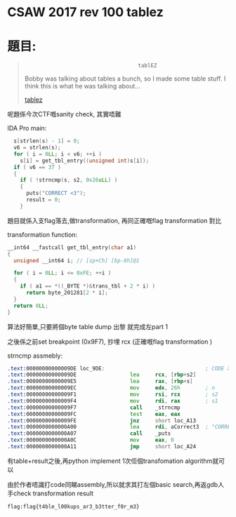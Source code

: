 # CSAW 2017 rev 100 tablez

# 題目:


>                                         tablEZ
>Bobby was talking about tables a bunch, so I made some table stuff. I think this is what he was talking about...
>
>[tablez](tablez)


呢題係今次CTF嘅sanity check, 其實唔難

IDA Pro main:

```C++
  s[strlen(s) - 1] = 0;
  v6 = strlen(s);
  for ( i = 0LL; i < v6; ++i )
    s[i] = get_tbl_entry((unsigned int)s[i]);
  if ( v6 == 37 )
  {
    if ( !strncmp(s, s2, 0x26uLL) )
    {
      puts("CORRECT <3");
      result = 0;
    }
```
題目就係入支flag落去,做transformation, 再同正確嘅flag transformation 對比 

transformation function:

```C++
__int64 __fastcall get_tbl_entry(char a1)
{
  unsigned __int64 i; // [sp+Ch] [bp-8h]@1

  for ( i = 0LL; i <= 0xFE; ++i )
  {
    if ( a1 == *((_BYTE *)&trans_tbl + 2 * i) )
      return byte_201281[2 * i];
  }
  return 0LL;
}
```

算法好簡單,只要將個byte table dump 出黎 就完成左part 1

之後係之前set breakpoint (0x9F7), 抄埋 rcx  (正確嘅flag transformation )

strncmp assmebly:

```asm
.text:00000000000009DE loc_9DE:                                ; CODE XREF: main+129j
.text:00000000000009DE                 lea     rcx, [rbp+s2]
.text:00000000000009E5                 lea     rax, [rbp+s]
.text:00000000000009EC                 mov     edx, 26h        ; n
.text:00000000000009F1                 mov     rsi, rcx        ; s2
.text:00000000000009F4                 mov     rdi, rax        ; s1
.text:00000000000009F7                 call    _strncmp
.text:00000000000009FC                 test    eax, eax
.text:00000000000009FE                 jnz     short loc_A13
.text:0000000000000A00                 lea     rdi, aCorrect3  ; "CORRECT <3"
.text:0000000000000A07                 call    _puts
.text:0000000000000A0C                 mov     eax, 0
.text:0000000000000A11                 jmp     short loc_A24
```

有table+result之後,再python implement 1次佢個transfomation algorithm就可以


由於作者唔識打code同睇assembly,所以就求其打左個basic search,再返gdb人手check transformation result 


```
flag:flag{t4ble_l00kups_ar3_b3tter_f0r_m3}

```
